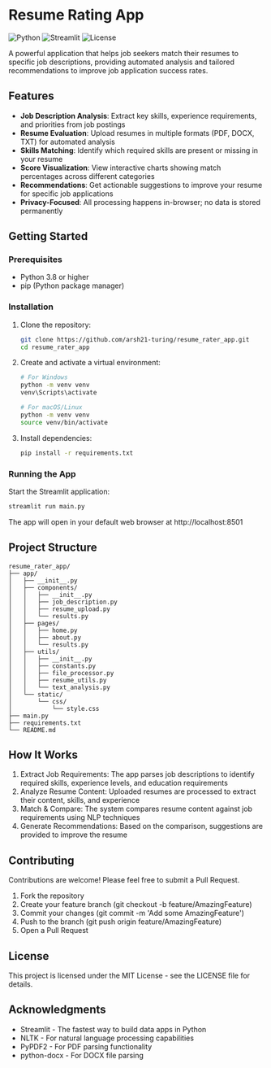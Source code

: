 # Resume Rating App

![Python](https://img.shields.io/badge/Python-3.8+-blue.svg)
![Streamlit](https://img.shields.io/badge/Streamlit-1.32.0-red.svg)
![License](https://img.shields.io/badge/License-MIT-green.svg)

A powerful application that helps job seekers match their resumes to specific job descriptions, providing automated analysis and tailored recommendations to improve job application success rates.

## Features

- **Job Description Analysis**: Extract key skills, experience requirements, and priorities from job postings
- **Resume Evaluation**: Upload resumes in multiple formats (PDF, DOCX, TXT) for automated analysis
- **Skills Matching**: Identify which required skills are present or missing in your resume
- **Score Visualization**: View interactive charts showing match percentages across different categories
- **Recommendations**: Get actionable suggestions to improve your resume for specific job applications
- **Privacy-Focused**: All processing happens in-browser; no data is stored permanently

## Getting Started

### Prerequisites

- Python 3.8 or higher
- pip (Python package manager)

### Installation

1. Clone the repository:
   ```bash
   git clone https://github.com/arsh21-turing/resume_rater_app.git
   cd resume_rater_app
   ```

2. Create and activate a virtual environment:
   ```bash
   # For Windows
   python -m venv venv
   venv\Scripts\activate
   
   # For macOS/Linux
   python -m venv venv
   source venv/bin/activate
   ```

3. Install dependencies:
   ```bash
   pip install -r requirements.txt
   ```

### Running the App

Start the Streamlit application:
```bash
streamlit run main.py
```

The app will open in your default web browser at http://localhost:8501

## Project Structure

```
resume_rater_app/
├── app/
│   ├── __init__.py
│   ├── components/
│   │   ├── __init__.py
│   │   ├── job_description.py
│   │   ├── resume_upload.py
│   │   └── results.py
│   ├── pages/
│   │   ├── home.py
│   │   ├── about.py
│   │   └── results.py
│   ├── utils/
│   │   ├── __init__.py
│   │   ├── constants.py
│   │   ├── file_processor.py
│   │   ├── resume_utils.py
│   │   └── text_analysis.py
│   └── static/
│       └── css/
│           └── style.css
├── main.py
├── requirements.txt
└── README.md
```

## How It Works

1. Extract Job Requirements: The app parses job descriptions to identify required skills, experience levels, and education requirements
2. Analyze Resume Content: Uploaded resumes are processed to extract their content, skills, and experience
3. Match & Compare: The system compares resume content against job requirements using NLP techniques
4. Generate Recommendations: Based on the comparison, suggestions are provided to improve the resume

## Contributing

Contributions are welcome! Please feel free to submit a Pull Request.

1. Fork the repository
2. Create your feature branch (git checkout -b feature/AmazingFeature)
3. Commit your changes (git commit -m 'Add some AmazingFeature')
4. Push to the branch (git push origin feature/AmazingFeature)
5. Open a Pull Request

## License

This project is licensed under the MIT License - see the LICENSE file for details.

## Acknowledgments

- Streamlit - The fastest way to build data apps in Python
- NLTK - For natural language processing capabilities
- PyPDF2 - For PDF parsing functionality
- python-docx - For DOCX file parsing

